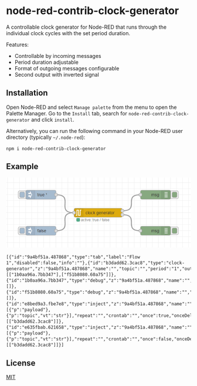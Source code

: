# node-red-contrib-clock-generator

A controllable clock generator for Node-RED that runs through the individual clock cycles with the set period duration.

Features:

- Controllable by incoming messages
- Period duration adjustable
- Format of outgoing messages configurable
- Second output with inverted signal

## Installation

Open Node-RED and select `Manage palette` from the menu to open the Palette Manager. Go to the `Install` tab, search for `node-red-contrib-clock-generator` and click `install`.

Alternatively, you can run the following command in your Node-RED user directory (typically `~/.node-red`):

```
npm i node-red-contrib-clock-generator
```

## Example

![](example.png)

```
[{"id":"9a4bf51a.487868","type":"tab","label":"Flow 1","disabled":false,"info":""},{"id":"b3dadd62.3cac8","type":"clock-generator","z":"9a4bf51a.487868","name":"","topic":"","period":"1","output":"1","x":500,"y":300,"wires":[["1b0aa96a.7bb347"],["f51b8080.60a75"]]},{"id":"1b0aa96a.7bb347","type":"debug","z":"9a4bf51a.487868","name":"","active":true,"tosidebar":true,"console":false,"tostatus":false,"complete":"true","targetType":"full","statusVal":"","statusType":"auto","x":690,"y":240,"wires":[]},{"id":"f51b8080.60a75","type":"debug","z":"9a4bf51a.487868","name":"","active":true,"tosidebar":true,"console":false,"tostatus":false,"complete":"true","targetType":"full","statusVal":"","statusType":"auto","x":690,"y":360,"wires":[]},{"id":"e8bed9a3.fbe7e8","type":"inject","z":"9a4bf51a.487868","name":"","props":[{"p":"payload"},{"p":"topic","vt":"str"}],"repeat":"","crontab":"","once":true,"onceDelay":0.1,"topic":"","payload":"true","payloadType":"bool","x":310,"y":240,"wires":[["b3dadd62.3cac8"]]},{"id":"e635fbab.621658","type":"inject","z":"9a4bf51a.487868","name":"","props":[{"p":"payload"},{"p":"topic","vt":"str"}],"repeat":"","crontab":"","once":false,"onceDelay":0.1,"topic":"","payload":"false","payloadType":"bool","x":310,"y":360,"wires":[["b3dadd62.3cac8"]]}]
```

## License

[MIT](LICENSE)